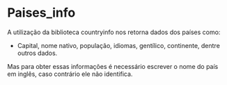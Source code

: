 # Paises_info

A utilização da biblioteca countryinfo nos retorna dados dos países como:
- Capital, nome nativo, população, idiomas, gentílico, continente, dentre outros dados.
<h>

Mas para obter essas informações é necessário escrever o nome do país em inglês, caso contrário ele não identifica.
